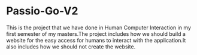 # Passio-Go-V2
This is the project that we have done in Human Computer Interaction in my first semester of my masters.The project includes how we should build a website for the easy access for humans to interact with the application.It also includes how we should not create the website.
